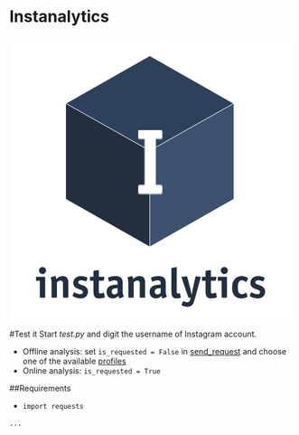 # Instanalytics
![GitHub Logo](./logo.png)

#Test it
Start *test.py* and digit the username of Instagram account.
- Offline analysis: set `is_requested = False` in [send_request](./server/request_handler/send_requests.py) and choose one of the available [profiles](server/profiles)
- Online analysis: `is_requested = True`

##Requirements
- `import requests`
```
...
```